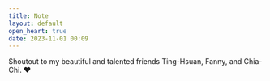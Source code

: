 ```yaml
---
title: Note
layout: default
open_heart: true
date: 2023-11-01 00:09
---
```


Shoutout to my beautiful and talented friends Ting-Hsuan, Fanny, and Chia-Chi. ♥︎ 
